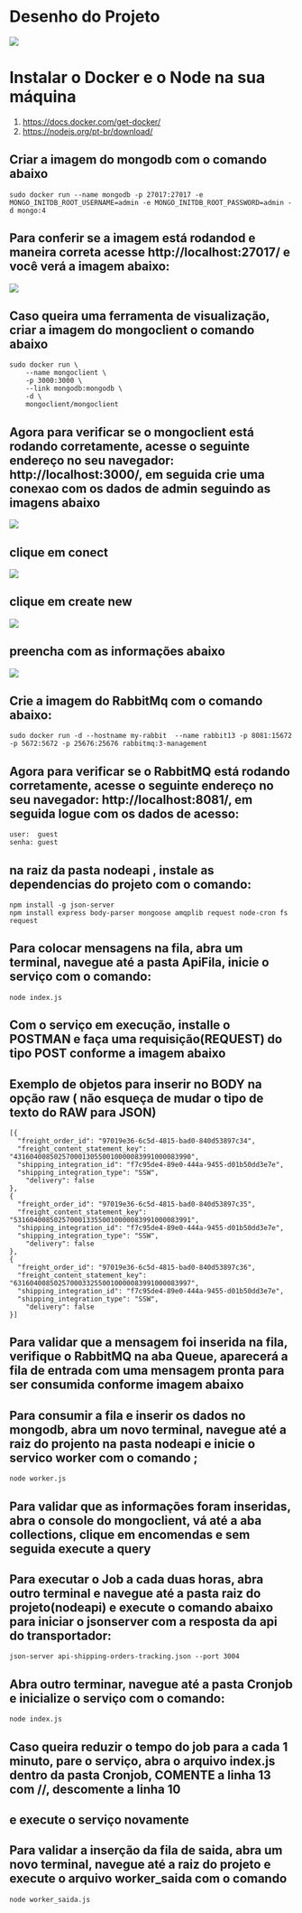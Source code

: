 # Desenho do Projeto

![](/images/diagrama2.jpg)

# Instalar o Docker e o Node na sua máquina

1. https://docs.docker.com/get-docker/
2. https://nodejs.org/pt-br/download/

## Criar a imagem do mongodb com o comando abaixo

```
sudo docker run --name mongodb -p 27017:27017 -e MONGO_INITDB_ROOT_USERNAME=admin -e MONGO_INITDB_ROOT_PASSWORD=admin -d mongo:4
```
## Para conferir se a imagem está rodandod e maneira correta acesse http://localhost:27017/ e você verá a imagem abaixo:

![](/images/testemongodb.png)

## Caso queira uma ferramenta de visualização, criar a imagem do mongoclient o comando abaixo

```
sudo docker run \
    --name mongoclient \
    -p 3000:3000 \
    --link mongodb:mongodb \
    -d \
    mongoclient/mongoclient
```
## Agora para verificar se o mongoclient está rodando corretamente, acesse o seguinte endereço no seu navegador: http://localhost:3000/, em seguida crie uma conexao com os dados de admin seguindo as imagens abaixo

![](/images/connectmongo0.png)

## clique em conect

![](/images/connectmongo1.png)

## clique em create new

![](/images/connectmongo2.png)

## preencha com as informações abaixo

![](/images/connectmongo3.png)

## Crie a imagem do RabbitMq com o comando abaixo:

```
sudo docker run -d --hostname my-rabbit  --name rabbit13 -p 8081:15672 -p 5672:5672 -p 25676:25676 rabbitmq:3-management
```

## Agora para verificar se o RabbitMQ está rodando corretamente, acesse o seguinte endereço no seu navegador: http://localhost:8081/, em seguida logue com os dados de acesso:
```
user:  guest
senha: guest    
```


## na raiz da pasta nodeapi , instale as dependencias do projeto com o comando:

```
npm install -g json-server  
npm install express body-parser mongoose amqplib request node-cron fs request
```

## Para colocar mensagens na fila, abra um terminal, navegue até a pasta ApiFila, inicie o serviço com o comando:
```
node index.js
```

## Com o serviço em execução, installe o POSTMAN e faça uma requisição(REQUEST) do tipo POST conforme a imagem abaixo

<imagem>

## Exemplo de objetos para inserir no BODY na opção raw ( não esqueça de mudar o tipo de texto do RAW para JSON)
```
[{
  "freight_order_id": "97019e36-6c5d-4815-bad0-840d53897c34",
  "freight_content_statement_key": "43160400850257000130550010000083991000083990",
  "shipping_integration_id": "f7c95de4-89e0-444a-9455-d01b50dd3e7e",
  "shipping_integration_type": "SSW",
	"delivery": false
},
{
  "freight_order_id": "97019e36-6c5d-4815-bad0-840d53897c35",
  "freight_content_statement_key": "53160400850257000133550010000083991000083991",
  "shipping_integration_id": "f7c95de4-89e0-444a-9455-d01b50dd3e7e",
  "shipping_integration_type": "SSW",
	"delivery": false
},
{
  "freight_order_id": "97019e36-6c5d-4815-bad0-840d53897c36",
  "freight_content_statement_key": "63160400850257000332550010000083991000083997",
  "shipping_integration_id": "f7c95de4-89e0-444a-9455-d01b50dd3e7e",
  "shipping_integration_type": "SSW",
	"delivery": false
}]
```

## Para validar que a mensagem foi inserida na fila, verifique o RabbitMQ na aba Queue, aparecerá a fila de entrada com uma mensagem pronta para ser consumida conforme imagem abaixo

<imagem>

## Para consumir a fila e inserir os dados no mongodb, abra um novo terminal, navegue até a raiz do projento na pasta nodeapi e inicie o servico worker com o comando ;
```
node worker.js
```
## Para validar que as informações foram inseridas, abra o console do mongoclient, vá até a aba collections, clique em encomendas e sem seguida execute a query

<imagem>

## Para executar o Job a cada duas horas, abra outro terminal e navegue até a pasta raiz do projeto(nodeapi) e execute o comando abaixo para iniciar o jsonserver com a resposta da api do transportador:
```
json-server api-shipping-orders-tracking.json --port 3004
```
## Abra outro terminar, navegue até a pasta Cronjob e inicialize o serviço com o comando:
```
node index.js
```
## Caso queira reduzir o tempo do job para a cada 1 minuto, pare o serviço, abra o arquivo index.js dentro da pasta Cronjob, COMENTE a linha 13 com //, descomente a linha 10
## e execute o serviço novamente

## Para validar a inserção da fila de saida, abra um novo terminal, navegue até a raiz do projeto e execute o arquivo worker_saida com o comando 
```
node worker_saida.js
```


